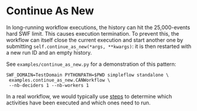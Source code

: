 # Continue As New

In long-running workflow executions, the history can hit the 25,000-events hard SWF limit. This causes execution
termination. To prevent this, the workflow can itself close the current execution and start another one by submitting
`self.continue_as_new(*args, **kwargs)`: it is then restarted with a new run ID and an empty history.

See `examples/continue_as_new.py` for a demonstration of this pattern:

```shell
SWF_DOMAIN=TestDomain PYTHONPATH=$PWD simpleflow standalone \
 examples.continue_as_new.CANWorkflow \
 --nb-deciders 1 --nb-workers 1
```

In a real workflow, we would typically use [steps](steps.md) to determine which activities have been executed
and which ones need to run.
